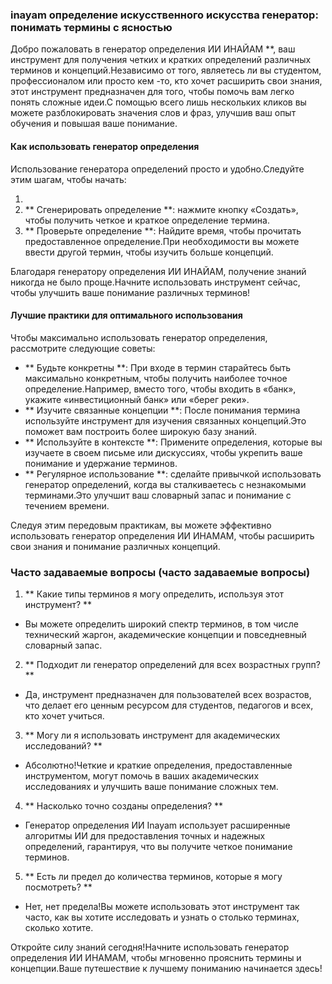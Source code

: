 ### inayam определение искусственного искусства генератор: понимать термины с ясностью

Добро пожаловать в генератор определения ИИ ИНАЙАМ **, ваш инструмент для получения четких и кратких определений различных терминов и концепций.Независимо от того, являетесь ли вы студентом, профессионалом или просто кем -то, кто хочет расширить свои знания, этот инструмент предназначен для того, чтобы помочь вам легко понять сложные идеи.С помощью всего лишь нескольких кликов вы можете разблокировать значения слов и фраз, улучшив ваш опыт обучения и повышая ваше понимание.

#### Как использовать генератор определения

Использование генератора определений просто и удобно.Следуйте этим шагам, чтобы начать:

1.
2. ** Сгенерировать определение **: нажмите кнопку «Создать», чтобы получить четкое и краткое определение термина.
3. ** Проверьте определение **: Найдите время, чтобы прочитать предоставленное определение.При необходимости вы можете ввести другой термин, чтобы изучить больше концепций.

Благодаря генератору определения ИИ ИНАЙАМ, получение знаний никогда не было проще.Начните использовать инструмент сейчас, чтобы улучшить ваше понимание различных терминов!

#### Лучшие практики для оптимального использования

Чтобы максимально использовать генератор определения, рассмотрите следующие советы:

- ** Будьте конкретны **: При входе в термин старайтесь быть максимально конкретным, чтобы получить наиболее точное определение.Например, вместо того, чтобы входить в «банк», укажите «инвестиционный банк» или «берег реки».
- ** Изучите связанные концепции **: После понимания термина используйте инструмент для изучения связанных концепций.Это поможет вам построить более широкую базу знаний.
- ** Используйте в контексте **: Примените определения, которые вы изучаете в своем письме или дискуссиях, чтобы укрепить ваше понимание и удержание терминов.
- ** Регулярное использование **: сделайте привычкой использовать генератор определений, когда вы сталкиваетесь с незнакомыми терминами.Это улучшит ваш словарный запас и понимание с течением времени.

Следуя этим передовым практикам, вы можете эффективно использовать генератор определения ИИ ИНАМАМ, чтобы расширить свои знания и понимание различных концепций.

### Часто задаваемые вопросы (часто задаваемые вопросы)

1. ** Какие типы терминов я могу определить, используя этот инструмент? **
- Вы можете определить широкий спектр терминов, в том числе технический жаргон, академические концепции и повседневный словарный запас.

2. ** Подходит ли генератор определений для всех возрастных групп? **
- Да, инструмент предназначен для пользователей всех возрастов, что делает его ценным ресурсом для студентов, педагогов и всех, кто хочет учиться.

3. ** Могу ли я использовать инструмент для академических исследований? **
- Абсолютно!Четкие и краткие определения, предоставленные инструментом, могут помочь в ваших академических исследованиях и улучшить ваше понимание сложных тем.

4. ** Насколько точно созданы определения? **
- Генератор определения ИИ Inayam использует расширенные алгоритмы ИИ для предоставления точных и надежных определений, гарантируя, что вы получите четкое понимание терминов.

5. ** Есть ли предел до количества терминов, которые я могу посмотреть? **
- Нет, нет предела!Вы можете использовать этот инструмент так часто, как вы хотите исследовать и узнать о столько терминах, сколько хотите.

Откройте силу знаний сегодня!Начните использовать генератор определения ИИ ИНАМАМ, чтобы мгновенно прояснить термины и концепции.Ваше путешествие к лучшему пониманию начинается здесь!